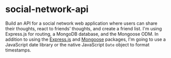 # social-network-api
Build an API for a social network web application where users can share their thoughts, react to friends’ thoughts, and create a friend list. I'm using Express.js for routing, a MongoDB database, and the Mongoose ODM. In addition to using the [Express.js](https://www.npmjs.com/package/express) and [Mongoose](https://www.npmjs.com/package/mongoose) packages, I'm going to use a JavaScript date library or the native JavaScript `Date` object to format timestamps.
